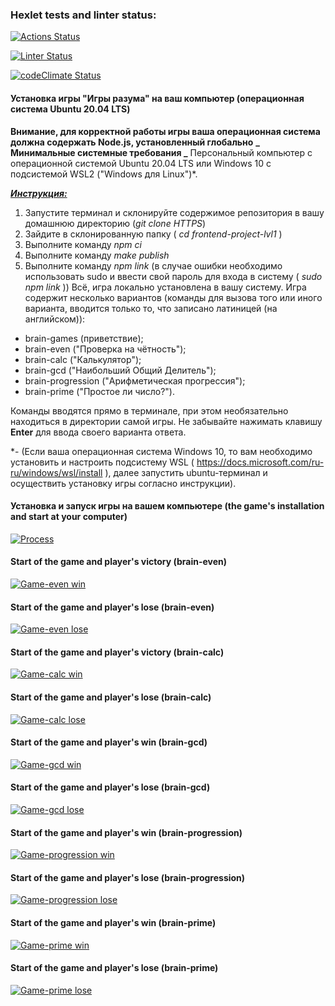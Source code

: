 ### Hexlet tests and linter status:

[![Actions Status](https://github.com/usergitvv/frontend-project-lvl1/workflows/hexlet-check/badge.svg)](https://github.com/usergitvv/frontend-project-lvl1/actions)

[![Linter Status](https://github.com/usergitvv/frontend-project-lvl1/workflows/git-hub-check/badge.svg)](https://github.com/usergitvv/frontend-project-lvl1/actions)

[![codeClimate Status](https://api.codeclimate.com/v1/badges/a99a88d28ad37a79dbf6/maintainability)](https://codeclimate.com/github/usergitvv/frontend-project-lvl1/maintainability)

#### Установка игры "Игры разума" на ваш компьютер (операционная система Ubuntu 20.04 LTS)

**Внимание, для корректной работы игры ваша операционная система должна содержать Node.js, установленный глобально**
**_ Минимальные системные требования _**
Персональный компьютер с операционной системой Ubuntu 20.04 LTS или Windows 10 c подсистемой WSL2 ("Windows для Linux")\*.

**_<u>Инструкция:</u>_**

1. Запустите терминал и склонируйте содержимое репозитория в вашу домашнюю директорию (_git clone HTTPS_)
2. Зайдите в склонированную папку ( _cd frontend-project-lvl1_ )
3. Выполните команду _npm ci_
4. Выполните команду _make publish_
5. Выполните команду _npm link_ (в случае ошибки необходимо использовать sudo и ввести свой пароль для входа в систему ( _sudo npm link_ ))
   Всё, игра локально установлена в вашу систему. Игра содержит несколько вариантов (команды для вызова того или иного варианта, вводится только то, что записано латиницей (на английском)):

- brain-games (приветствие);
- brain-even ("Проверка на чётность");
- brain-calc ("Калькулятор");
- brain-gcd ("Наибольший Общий Делитель");
- brain-progression ("Арифметическая прогрессия");
- brain-prime ("Простое ли число?").

Команды вводятся прямо в терминале, при этом необязательно находиться в директории самой игры. Не забывайте нажимать клавишу **Enter** для ввода своего варианта ответа.

\*- (Если ваша операционная система Windows 10, то вам необходимо установить и настроить подсистему WSL ( https://docs.microsoft.com/ru-ru/windows/wsl/install ), далее запустить ubuntu-терминал и осуществить установку игры согласно инструкции).

#### Установка и запуск игры на вашем компьютере (the game's installation and start at your computer)

[![Process](https://asciinema.org/a/88A4c1RCDTACE4d0iu3y7tJME.svg)](https://asciinema.org/a/88A4c1RCDTACE4d0iu3y7tJME)

#### Start of the game and player's victory (brain-even)

[![Game-even win](https://asciinema.org/a/M2uXUn07MjgR9koY3DVbQfXXR.svg)](https://asciinema.org/a/M2uXUn07MjgR9koY3DVbQfXXR)

#### Start of the game and player's lose (brain-even)

[![Game-even lose](https://asciinema.org/a/KIftlqiDFySckXrrfKN0wtyxB.svg)](https://asciinema.org/a/KIftlqiDFySckXrrfKN0wtyxB)

#### Start of the game and player's victory (brain-calc)

[![Game-calc win](https://asciinema.org/a/s5jQUoeaps0UFDihENiM51ZO6.svg)](https://asciinema.org/a/s5jQUoeaps0UFDihENiM51ZO6)

#### Start of the game and player's lose (brain-calc)

[![Game-calc lose](https://asciinema.org/a/yytPti9lgFFuw5GABcjD3JCbL.svg)](https://asciinema.org/a/yytPti9lgFFuw5GABcjD3JCbL)

#### Start of the game and player's win (brain-gcd)

[![Game-gcd win](https://asciinema.org/a/NevJYGgMVeOxgwf1ej2jdTeGk.svg)](https://asciinema.org/a/NevJYGgMVeOxgwf1ej2jdTeGk)

#### Start of the game and player's lose (brain-gcd)

[![Game-gcd lose](https://asciinema.org/a/Ui9BVTs5ChtdYnx12RhXoFJ1x.svg)](https://asciinema.org/a/Ui9BVTs5ChtdYnx12RhXoFJ1x)

#### Start of the game and player's win (brain-progression)

[![Game-progression win](https://asciinema.org/a/los11I4LMUMUTIVY0ci9Tk6vt.svg)](https://asciinema.org/a/los11I4LMUMUTIVY0ci9Tk6vt)

#### Start of the game and player's lose (brain-progression)

[![Game-progression lose](https://asciinema.org/a/66toYvCNRUWDQuueeZPz6rOLi.svg)](https://asciinema.org/a/66toYvCNRUWDQuueeZPz6rOLi)

#### Start of the game and player's win (brain-prime)

[![Game-prime win](https://asciinema.org/a/TH8gyBfGxGD5P6cmdqRnm562Y.svg)](https://asciinema.org/a/TH8gyBfGxGD5P6cmdqRnm562Y)

#### Start of the game and player's lose (brain-prime)

[![Game-prime lose](https://asciinema.org/a/tpVcRlDQrNTjeTzBxh4DzFfXl.svg)](https://asciinema.org/a/tpVcRlDQrNTjeTzBxh4DzFfXl)
